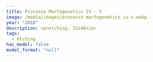 ```yaml
---
title: Processo Morfogenetico IV - V
image: /media/images/processo morfogenetico iv-v.webp
year: "2018"
description: <p>etching, 33x48</p>
tags:
  - etching
has_model: false
model_format: "null"
---
```

